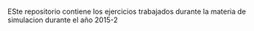  ESte repositorio contiene los ejercicios trabajados durante la materia de simulacion durante el año 2015-2